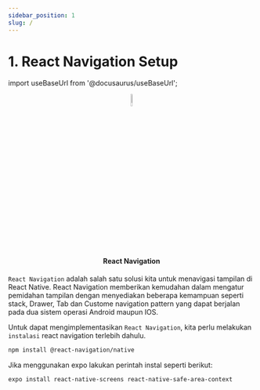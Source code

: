 ```yaml
---
sidebar_position: 1
slug: /
---
```


# 1. React Navigation Setup

import useBaseUrl from '@docusaurus/useBaseUrl';

<center>
    <img alt="image-4-rn" src="https://reactnavigation.org/img/spiro.svg" width="8%" style={{border: 'none'}}/> 
    <h4>React Navigation</h4>
</center>

`React Navigation` adalah salah satu solusi kita untuk menavigasi tampilan di React Native. React Navigation memberikan kemudahan dalam mengatur pemidahan tampilan dengan menyediakan beberapa kemampuan seperti stack, Drawer, Tab dan Custome navigation pattern yang dapat berjalan pada dua sistem operasi Android maupun IOS.

Untuk dapat mengimplementasikan `React Navigation`, kita perlu melakukan `instalasi` react navigation terlebih dahulu.

```bash
npm install @react-navigation/native
```

Jika menggunakan expo lakukan perintah instal seperti berikut:

```bash
expo install react-native-screens react-native-safe-area-context
```
